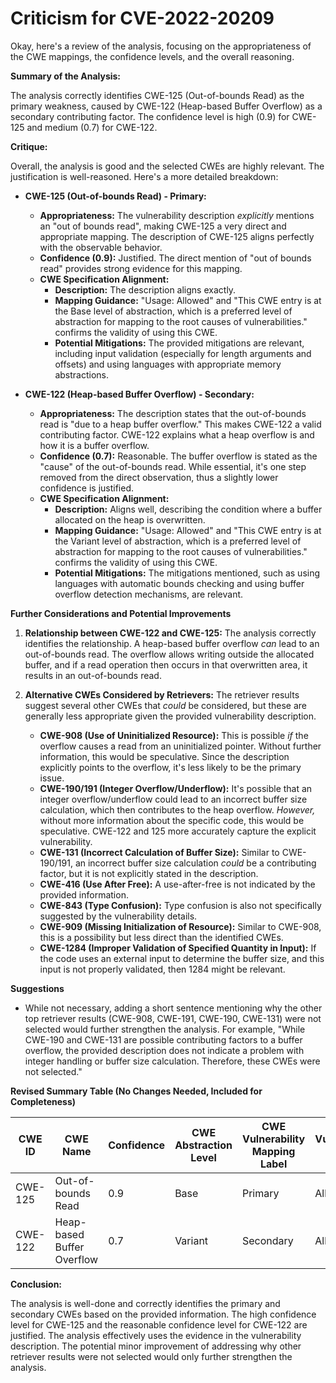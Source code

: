 # Criticism for CVE-2022-20209

Okay, here's a review of the analysis, focusing on the appropriateness of the CWE mappings, the confidence levels, and the overall reasoning.

**Summary of the Analysis:**

The analysis correctly identifies CWE-125 (Out-of-bounds Read) as the primary weakness, caused by CWE-122 (Heap-based Buffer Overflow) as a secondary contributing factor. The confidence level is high (0.9) for CWE-125 and medium (0.7) for CWE-122.

**Critique:**

Overall, the analysis is good and the selected CWEs are highly relevant. The justification is well-reasoned. Here's a more detailed breakdown:

*   **CWE-125 (Out-of-bounds Read) - Primary:**
    *   **Appropriateness:** The vulnerability description *explicitly* mentions an "out of bounds read", making CWE-125 a very direct and appropriate mapping.  The description of CWE-125 aligns perfectly with the observable behavior.
    *   **Confidence (0.9):** Justified.  The direct mention of "out of bounds read" provides strong evidence for this mapping.
    *   **CWE Specification Alignment:**
        *   **Description:** The description aligns exactly.
        *   **Mapping Guidance:**  "Usage: Allowed" and "This CWE entry is at the Base level of abstraction, which is a preferred level of abstraction for mapping to the root causes of vulnerabilities." confirms the validity of using this CWE.
        *   **Potential Mitigations:** The provided mitigations are relevant, including input validation (especially for length arguments and offsets) and using languages with appropriate memory abstractions.

*   **CWE-122 (Heap-based Buffer Overflow) - Secondary:**
    *   **Appropriateness:** The description states that the out-of-bounds read is "due to a heap buffer overflow." This makes CWE-122 a valid contributing factor. CWE-122 explains what a heap overflow is and how it is a buffer overflow.
    *   **Confidence (0.7):** Reasonable. The buffer overflow is stated as the "cause" of the out-of-bounds read. While essential, it's one step removed from the direct observation, thus a slightly lower confidence is justified.
    *   **CWE Specification Alignment:**
        *   **Description:** Aligns well, describing the condition where a buffer allocated on the heap is overwritten.
        *   **Mapping Guidance:** "Usage: Allowed" and "This CWE entry is at the Variant level of abstraction, which is a preferred level of abstraction for mapping to the root causes of vulnerabilities." confirms the validity of using this CWE.
        *   **Potential Mitigations:** The mitigations mentioned, such as using languages with automatic bounds checking and using buffer overflow detection mechanisms, are relevant.

**Further Considerations and Potential Improvements**

1.  **Relationship between CWE-122 and CWE-125:** The analysis correctly identifies the relationship. A heap-based buffer overflow *can* lead to an out-of-bounds read.  The overflow allows writing outside the allocated buffer, and if a read operation then occurs in that overwritten area, it results in an out-of-bounds read.

2.  **Alternative CWEs Considered by Retrievers:** The retriever results suggest several other CWEs that *could* be considered, but these are generally less appropriate given the provided vulnerability description.

    *   **CWE-908 (Use of Uninitialized Resource):** This is possible *if* the overflow causes a read from an uninitialized pointer. Without further information, this would be speculative. Since the description explicitly points to the overflow, it's less likely to be the primary issue.
    *   **CWE-190/191 (Integer Overflow/Underflow):** It's possible that an integer overflow/underflow could lead to an incorrect buffer size calculation, which then contributes to the heap overflow. *However,* without more information about the specific code, this would be speculative. CWE-122 and 125 more accurately capture the explicit vulnerability.
    *   **CWE-131 (Incorrect Calculation of Buffer Size):** Similar to CWE-190/191, an incorrect buffer size calculation *could* be a contributing factor, but it is not explicitly stated in the description.
    *   **CWE-416 (Use After Free):** A use-after-free is not indicated by the provided information.
    *   **CWE-843 (Type Confusion):** Type confusion is also not specifically suggested by the vulnerability details.
    *   **CWE-909 (Missing Initialization of Resource):** Similar to CWE-908, this is a possibility but less direct than the identified CWEs.
    *   **CWE-1284 (Improper Validation of Specified Quantity in Input):** If the code uses an external input to determine the buffer size, and this input is not properly validated, then 1284 might be relevant.

**Suggestions**

*   While not necessary, adding a short sentence mentioning why the other top retriever results (CWE-908, CWE-191, CWE-190, CWE-131) were not selected would further strengthen the analysis.  For example, "While CWE-190 and CWE-131 are possible contributing factors to a buffer overflow, the provided description does not indicate a problem with integer handling or buffer size calculation.  Therefore, these CWEs were not selected."

**Revised Summary Table (No Changes Needed, Included for Completeness)**

| CWE ID | CWE Name | Confidence | CWE Abstraction Level | CWE Vulnerability Mapping Label | CWE-Vulnerability Mapping Notes |
|---|---|---|---|---|---|
| CWE-125 | Out-of-bounds Read | 0.9 | Base | Primary | Allowed |
| CWE-122 | Heap-based Buffer Overflow | 0.7 | Variant | Secondary | Allowed |

**Conclusion:**

The analysis is well-done and correctly identifies the primary and secondary CWEs based on the provided information. The high confidence level for CWE-125 and the reasonable confidence level for CWE-122 are justified. The analysis effectively uses the evidence in the vulnerability description. The potential minor improvement of addressing why other retriever results were not selected would only further strengthen the analysis.